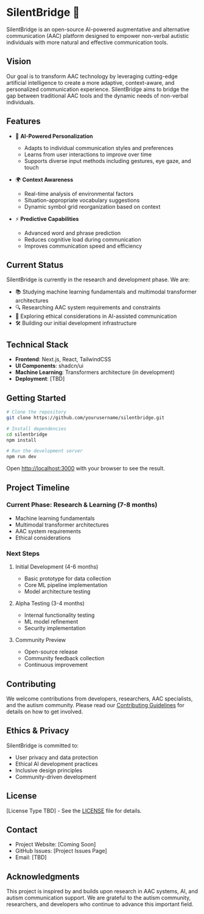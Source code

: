 # SilentBridge 🌉

SilentBridge is an open-source AI-powered augmentative and alternative communication (AAC) platform designed to empower non-verbal autistic individuals with more natural and effective communication tools.

## Vision

Our goal is to transform AAC technology by leveraging cutting-edge artificial intelligence to create a more adaptive, context-aware, and personalized communication experience. SilentBridge aims to bridge the gap between traditional AAC tools and the dynamic needs of non-verbal individuals.

## Features

- 🧠 **AI-Powered Personalization**
  - Adapts to individual communication styles and preferences
  - Learns from user interactions to improve over time
  - Supports diverse input methods including gestures, eye gaze, and touch

- 🌍 **Context Awareness**
  - Real-time analysis of environmental factors
  - Situation-appropriate vocabulary suggestions
  - Dynamic symbol grid reorganization based on context

- ⚡ **Predictive Capabilities**
  - Advanced word and phrase prediction
  - Reduces cognitive load during communication
  - Improves communication speed and efficiency

## Current Status

SilentBridge is currently in the research and development phase. We are:

- 📚 Studying machine learning fundamentals and multimodal transformer architectures
- 🔍 Researching AAC system requirements and constraints
- 🤝 Exploring ethical considerations in AI-assisted communication
- 🛠️ Building our initial development infrastructure

## Technical Stack

- **Frontend**: Next.js, React, TailwindCSS
- **UI Components**: shadcn/ui
- **Machine Learning**: Transformers architecture (in development)
- **Deployment**: [TBD]

## Getting Started

```bash
# Clone the repository
git clone https://github.com/yourusername/silentbridge.git

# Install dependencies
cd silentbridge
npm install

# Run the development server
npm run dev
```

Open [http://localhost:3000](http://localhost:3000) with your browser to see the result.

## Project Timeline

### Current Phase: Research & Learning (7-8 months)
- Machine learning fundamentals
- Multimodal transformer architectures
- AAC system requirements
- Ethical considerations

### Next Steps
1. Initial Development (4-6 months)
   - Basic prototype for data collection
   - Core ML pipeline implementation
   - Model architecture testing

2. Alpha Testing (3-4 months)
   - Internal functionality testing
   - ML model refinement
   - Security implementation

3. Community Preview
   - Open-source release
   - Community feedback collection
   - Continuous improvement

## Contributing

We welcome contributions from developers, researchers, AAC specialists, and the autism community. Please read our [Contributing Guidelines](CONTRIBUTING.md) for details on how to get involved.

## Ethics & Privacy

SilentBridge is committed to:
- User privacy and data protection
- Ethical AI development practices
- Inclusive design principles
- Community-driven development

## License

[License Type TBD] - See the [LICENSE](LICENSE.md) file for details.

## Contact

- Project Website: [Coming Soon]
- GitHub Issues: [Project Issues Page]
- Email: [TBD]

## Acknowledgments

This project is inspired by and builds upon research in AAC systems, AI, and autism communication support. We are grateful to the autism community, researchers, and developers who continue to advance this important field.